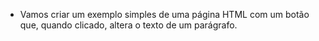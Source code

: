 - Vamos criar um exemplo simples de uma página HTML com um botão que, quando clicado, altera o texto de um parágrafo.